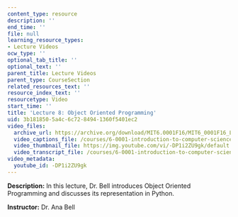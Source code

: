 ```yaml
---
content_type: resource
description: ''
end_time: ''
file: null
learning_resource_types:
- Lecture Videos
ocw_type: ''
optional_tab_title: ''
optional_text: ''
parent_title: Lecture Videos
parent_type: CourseSection
related_resources_text: ''
resource_index_text: ''
resourcetype: Video
start_time: ''
title: 'Lecture 8: Object Oriented Programming'
uid: 3b181850-5a4c-6c72-8494-1360f5401ec2
video_files:
  archive_url: https://archive.org/download/MIT6.0001F16/MIT6_0001F16_Lecture_08_300k.mp4
  video_captions_file: /courses/6-0001-introduction-to-computer-science-and-programming-in-python-fall-2016/5a9c022658d65cbaab283244b3dd08f8_-DP1i2ZU9gk.vtt
  video_thumbnail_file: https://img.youtube.com/vi/-DP1i2ZU9gk/default.jpg
  video_transcript_file: /courses/6-0001-introduction-to-computer-science-and-programming-in-python-fall-2016/b2ed2f459ae17c537efacbc73dd6a39a_-DP1i2ZU9gk.pdf
video_metadata:
  youtube_id: -DP1i2ZU9gk
---
```


**Description:** In this lecture, Dr. Bell introduces Object Oriented Programming and discusses its representation in Python.

**Instructor:** Dr. Ana Bell



